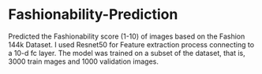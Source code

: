 # Fashionability-Prediction
Predicted the Fashionability score (1-10) of images based on the Fashion 144k Dataset. I used Resnet50 for Feature extraction process connecting to a 10-d fc layer. The model was trained on a subset of the dataset, that is, 3000 train mages and 1000 validation images.
